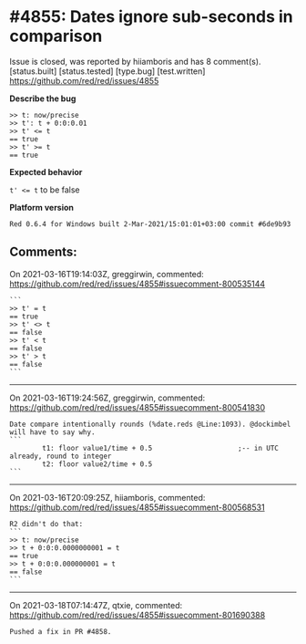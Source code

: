 
#4855: Dates ignore sub-seconds in comparison
================================================================================
Issue is closed, was reported by hiiamboris and has 8 comment(s).
[status.built] [status.tested] [type.bug] [test.written]
<https://github.com/red/red/issues/4855>

**Describe the bug**
```
>> t: now/precise
>> t': t + 0:0:0.01
>> t' <= t
== true
>> t' >= t
== true
```

**Expected behavior**

`t' <= t` to be false

**Platform version**
```
Red 0.6.4 for Windows built 2-Mar-2021/15:01:01+03:00 commit #6de9b93
```



Comments:
--------------------------------------------------------------------------------

On 2021-03-16T19:14:03Z, greggirwin, commented:
<https://github.com/red/red/issues/4855#issuecomment-800535144>

    ```
    >> t' = t
    == true
    >> t' <> t
    == false
    >> t' < t
    == false
    >> t' > t
    == false
    ```

--------------------------------------------------------------------------------

On 2021-03-16T19:24:56Z, greggirwin, commented:
<https://github.com/red/red/issues/4855#issuecomment-800541830>

    Date compare intentionally rounds (%date.reds @Line:1093). @dockimbel will have to say why.
    ```
    		t1: floor value1/time + 0.5						;-- in UTC already, round to integer
    		t2: floor value2/time + 0.5
    ```

--------------------------------------------------------------------------------

On 2021-03-16T20:09:25Z, hiiamboris, commented:
<https://github.com/red/red/issues/4855#issuecomment-800568531>

    R2 didn't do that:
    ```
    >> t: now/precise
    >> t + 0:0:0.0000000001 = t
    == true
    >> t + 0:0:0.000000001 = t
    == false
    ```

--------------------------------------------------------------------------------

On 2021-03-18T07:14:47Z, qtxie, commented:
<https://github.com/red/red/issues/4855#issuecomment-801690388>

    Pushed a fix in PR #4858.

